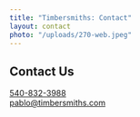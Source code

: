 ```yaml
---
title: "Timbersmiths: Contact"
layout: contact
photo: "/uploads/270-web.jpeg"
---
```

## Contact Us
[540-832-3988](tel:5408323988)  
<pablo@timbersmiths.com>